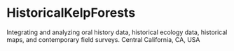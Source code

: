 # HistoricalKelpForests
Integrating and analyzing oral history data, historical ecology data, historical maps, and contemporary field surveys. Central California, CA, USA
